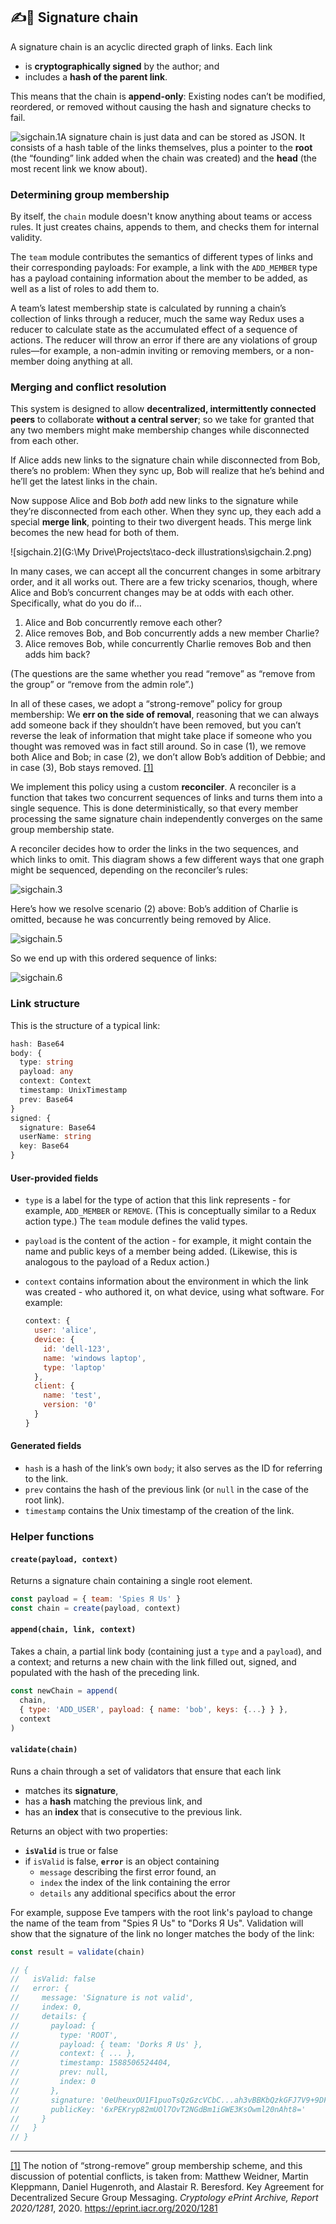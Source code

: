 ﻿## ✍🔗 Signature chain

A signature chain is an acyclic directed graph of links. Each link

- is **cryptographically signed** by the author; and
- includes a **hash of the parent link**.

This means that the chain is **append-only**: Existing nodes can’t be modified, reordered, or removed without causing the hash and signature checks to fail. 

![sigchain.1](https://raw.githubusercontent.com/HerbCaudill/pics/master/sigchain.1.png)A signature chain is just data and can be stored as JSON. It consists of a hash table of the links themselves, plus a pointer to the **root** (the “founding” link added when the chain was created) and the **head** (the most recent link we know about).

### Determining group membership

By itself, the `chain` module doesn't know anything about teams or access rules. It just creates chains, appends to them, and checks them for internal validity. 

The `team` module contributes the semantics of different types of links and their corresponding payloads: For example, a link with the `ADD_MEMBER` type has a payload containing information about the member to be added, as well as a list of roles to add them to. 

A team’s latest membership state is calculated by running a chain’s collection of links through a reducer, much the same way Redux uses a reducer to calculate state as the accumulated effect of a sequence of actions. The reducer will throw an error if there are any violations of group rules—for example, a non-admin inviting or removing members, or a non-member doing anything at all. 

### Merging and conflict resolution

This system is designed to allow **decentralized, intermittently connected peers** to collaborate **without a central server**; so we take for granted that any two members might make membership changes while disconnected from each other. 

If Alice adds new links to the signature chain while disconnected from Bob, there’s no problem: When they sync up, Bob will realize that he’s behind and he’ll get the latest links in the chain. 

Now suppose Alice and Bob *both* add new links to the signature while they’re disconnected from each other. When they sync up, they each add a special **merge link**, pointing to their two divergent heads. This merge link becomes the new head for both of them. 

![sigchain.2](G:\My Drive\Projects\taco-deck illustrations\sigchain.2.png)

In many cases, we can accept all the concurrent changes in some arbitrary order, and it all works out. There are a few tricky scenarios, though, where Alice and Bob’s concurrent changes may be at odds with each other. Specifically, what do you do if…

1. Alice and Bob concurrently remove each other? 
2. Alice removes Bob, and Bob concurrently adds a new member Charlie?
3. Alice removes Bob, while concurrently Charlie removes Bob and then adds him back? 

(The questions are the same whether you read “remove” as “remove from the group” or “remove from the admin role”.)

In all of these cases, we adopt a “strong-remove” policy for group membership: We **err on the side of removal**, reasoning that we can always add someone back if they shouldn’t have been removed, but you can’t reverse the leak of information that might take place if someone who you thought was removed was in fact still around. So in case (1), we remove both Alice and Bob; in case (2), we don’t allow Bob’s addition of Debbie; and in case (3), Bob stays removed. <a id='link-note-1' href='#note-1'>[1]</a>

We implement this policy using a custom **reconciler**. A reconciler is a function that takes two concurrent sequences of links and turns them into a single sequence. This is done deterministically, so that every member processing the same signature chain independently converges on the same group membership state. 

A reconciler decides how to order the links in the two sequences, and which links to omit. This diagram shows a few different ways that one graph might be sequenced, depending on the reconciler’s rules: 



![sigchain.3](https://raw.githubusercontent.com/HerbCaudill/pics/master/sigchain.3.png)

Here’s how we resolve scenario (2) above: Bob’s addition of Charlie is omitted, because he was concurrently being removed by Alice. 

![sigchain.5](https://raw.githubusercontent.com/HerbCaudill/pics/master/sigchain.5.png)

So we end up with this ordered sequence of links: 

![sigchain.6](https://raw.githubusercontent.com/HerbCaudill/pics/master/sigchain.6.png)

### Link structure

This is the structure of a typical link:

```ts
hash: Base64
body: {
  type: string
  payload: any
  context: Context
  timestamp: UnixTimestamp
  prev: Base64 
}
signed: {
  signature: Base64
  userName: string
  key: Base64
}
```

#### User-provided fields

- `type` is a label for the type of action that this link represents - for example, `ADD_MEMBER` or `REMOVE`. (This is conceptually similar to a Redux action type.) The `team` module defines the valid types.

- `payload` is the content of the action - for example, it might contain the name and public keys of a member being added. (Likewise, this is analogous to the payload of a Redux action.)

- `context` contains information about the environment in which the link was created - who authored it, on what device, using what software. For example:

  ```js
  context: {
    user: 'alice',
    device: {
      id: 'dell-123',
      name: 'windows laptop',
      type: 'laptop'
    },
    client: {
      name: 'test',
      version: '0'
    }
  }
  ```

#### Generated fields

- `hash` is a hash of the link’s own `body`; it also serves as the ID for referring to the link. 
- `prev` contains the hash of the previous link (or `null` in the case of the root link).
- `timestamp` contains the Unix timestamp of the creation of the link.


### Helper functions

#### `create(payload, context)`

Returns a signature chain containing a single root element.

```js
const payload = { team: 'Spies Я Us' }
const chain = create(payload, context)
```

#### `append(chain, link, context)`

Takes a chain, a partial link body (containing just a `type` and a `payload`), and a context; and returns a new chain with the link filled out, signed, and populated with the hash of the preceding link.

```js
const newChain = append(
  chain,
  { type: 'ADD_USER', payload: { name: 'bob', keys: {...} } },
  context
)
```

#### `validate(chain)`

Runs a chain through a set of validators that ensure that each link

- matches its **signature**,
- has a **hash** matching the previous link, and
- has an **index** that is consecutive to the previous link.

Returns an object with two properties:

- **`isValid`** is true or false
- if `isValid` is false, **`error`** is an object containing
  - `message` describing the first error found, an
  - `index` the index of the link containing the error
  - `details` any additional specifics about the error

For example, suppose Eve tampers with the root link's payload to change the name of the team from "Spies Я Us" to "Dorks Я Us". Validation will show that the signature of the link no longer matches the body of the link:

```js
const result = validate(chain)

// {
//   isValid: false
//   error: {
//     message: 'Signature is not valid',
//     index: 0,
//     details: {
//       payload: {
//         type: 'ROOT',
//         payload: { team: 'Dorks Я Us' },
//         context: { ... },
//         timestamp: 1588506524404,
//         prev: null,
//         index: 0
//       },
//       signature: '0eUheuxOU1F1puoTsQzGzcVCbC...ah3vBBKbQzkGFJ7V9+9DFAg==',
//       publicKey: '6xPEKryp82mUOl7OvT2NGdBm1iGWE3KsOwml20nAht8='
//     }
//   }
// }
```

----

<a id='note-1' href='#link-note-1'>[1]</a> The notion of “strong-remove” group membership scheme, and this discussion of potential conflicts, is taken from: Matthew Weidner, Martin Kleppmann, Daniel Hugenroth, and Alastair R. Beresford. Key Agreement for Decentralized Secure Group Messaging. *Cryptology ePrint Archive, Report 2020/1281*, 2020. https://eprint.iacr.org/2020/1281 
